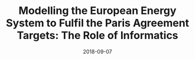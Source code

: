 ---
title: "Modelling the European Energy System to Fulfil the Paris Agreement Targets: The Role of Informatics"
date: 2018-09-07
summary: PSE@ResearchDayUK, Centre for Process Systems Engineering, Imperial College London, UK
authors: ["admin"]

links:
  - icon_pack: fas
    icon: keynote
    name: presentation
    url: 'https://www.neumann.fyi/files/energyinformatics.pdf'
---